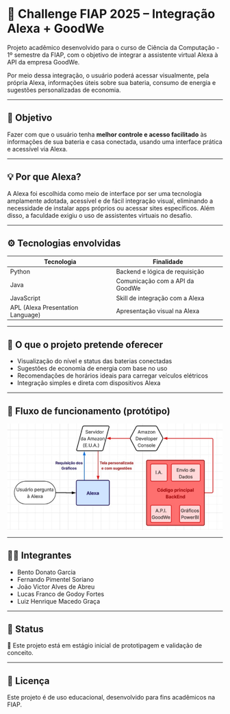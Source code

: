 # 🔋 Challenge FIAP 2025 – Integração Alexa + GoodWe

Projeto acadêmico desenvolvido para o curso de Ciência da Computação - 1º semestre da FIAP, com o objetivo de integrar a assistente virtual Alexa à API da empresa GoodWe.

Por meio dessa integração, o usuário poderá acessar visualmente, pela própria Alexa, informações úteis sobre sua bateria, consumo de energia e sugestões personalizadas de economia.

---

## 🎯 Objetivo

Fazer com que o usuário tenha **melhor controle e acesso facilitado** às informações de sua bateria e casa conectada, usando uma interface prática e acessível via Alexa.

---

## 💡 Por que Alexa?

A Alexa foi escolhida como meio de interface por ser uma tecnologia amplamente adotada, acessível e de fácil integração visual, eliminando a necessidade de instalar apps próprios ou acessar sites específicos. Além disso, a faculdade exigiu o uso de assistentes virtuais no desafio.

---

## ⚙️ Tecnologias envolvidas

| Tecnologia        | Finalidade                                 |
|------------------|---------------------------------------------|
| Python           | Backend e lógica de requisição              |
| Java             | Comunicação com a API da GoodWe             |
| JavaScript       | Skill de integração com a Alexa             |
| APL (Alexa Presentation Language) | Apresentação visual na Alexa |

---

## 🧠 O que o projeto pretende oferecer

- Visualização do nível e status das baterias conectadas
- Sugestões de economia de energia com base no uso
- Recomendações de horários ideais para carregar veículos elétricos
- Integração simples e direta com dispositivos Alexa

---

## 🧭 Fluxo de funcionamento (protótipo)
![Fluxograma do Projeto](Fluxograma_de_funcionamento.jpg)

---

## 👨‍💻 Integrantes

- Bento Donato Garcia  
- Fernando Pimentel Soriano  
- João Victor Alves de Abreu  
- Lucas Franco de Godoy Fortes  
- Luiz Henrique Macedo Graça

---

## 📌 Status

🧪 Este projeto está em estágio inicial de prototipagem e validação de conceito.

---

## 📄 Licença

Este projeto é de uso educacional, desenvolvido para fins acadêmicos na FIAP.
